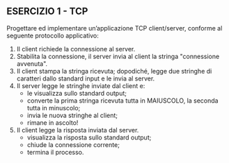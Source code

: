 ## ESERCIZIO 1 - TCP

Progettare ed implementare un’applicazione TCP client/server, conforme al seguente protocollo applicativo:

1. Il client richiede la connessione al server.
2.	Stabilita la connessione, il server invia al client la stringa "connessione avvenuta".
3.	Il client stampa la stringa ricevuta; dopodiché, legge due stringhe di caratteri dallo standard input e le invia al server.
4.	Il server legge le stringhe inviate dal client e:
	- le visualizza sullo standard output;
   	- converte la prima stringa ricevuta tutta in MAIUSCOLO, la seconda tutta in minuscolo;
   	- invia le nuova stringhe al client;
   	- rimane in ascolto!
5.	Il client legge la risposta inviata dal server.
 	-	visualizza la risposta sullo standard output;
  	-	chiude la connessione corrente;
  	-	termina il processo.
